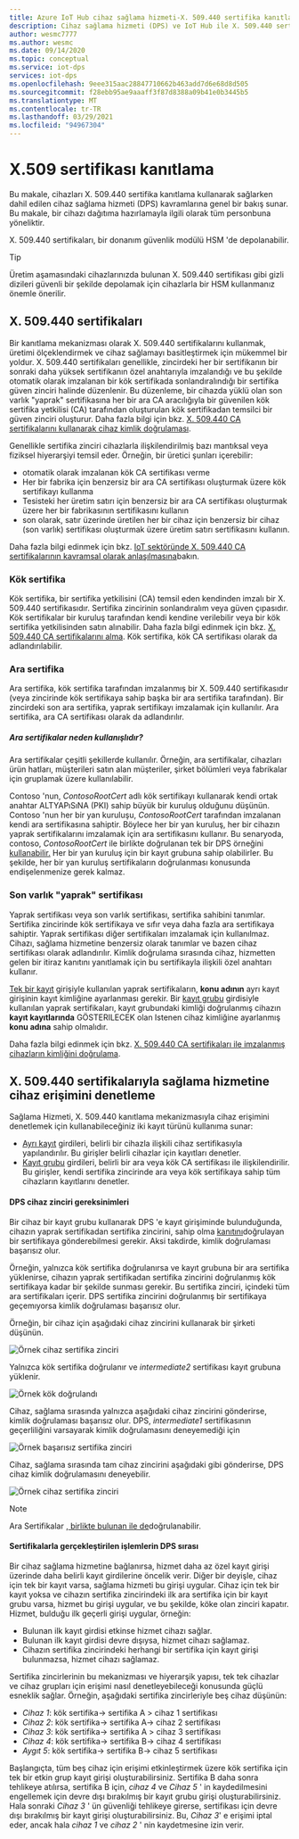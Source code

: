 ```yaml
---
title: Azure IoT Hub cihaz sağlama hizmeti-X. 509.440 sertifika kanıtlama
description: Cihaz sağlama hizmeti (DPS) ve IoT Hub ile X. 509.440 sertifika kanıtlama kullanımı ile ilgili kavramları açıklar
author: wesmc7777
ms.author: wesmc
ms.date: 09/14/2020
ms.topic: conceptual
ms.service: iot-dps
services: iot-dps
ms.openlocfilehash: 9eee315aac28847710662b463add7d6e68d8d505
ms.sourcegitcommit: f28ebb95ae9aaaff3f87d8388a09b41e0b3445b5
ms.translationtype: MT
ms.contentlocale: tr-TR
ms.lasthandoff: 03/29/2021
ms.locfileid: "94967304"
---
```

# <a name="x509-certificate-attestation"></a>X.509 sertifikası kanıtlama

Bu makale, cihazları X. 509.440 sertifika kanıtlama kullanarak sağlarken dahil edilen cihaz sağlama hizmeti (DPS) kavramlarına genel bir bakış sunar. Bu makale, bir cihazı dağıtıma hazırlamayla ilgili olarak tüm personbuna yöneliktir.

X. 509.440 sertifikaları, bir donanım güvenlik modülü HSM 'de depolanabilir.

> [!TIP]
> Üretim aşamasındaki cihazlarınızda bulunan X. 509.440 sertifikası gibi gizli dizileri güvenli bir şekilde depolamak için cihazlarla bir HSM kullanmanız önemle önerilir.


## <a name="x509-certificates"></a>X. 509.440 sertifikaları

Bir kanıtlama mekanizması olarak X. 509.440 sertifikalarını kullanmak, üretimi ölçeklendirmek ve cihaz sağlamayı basitleştirmek için mükemmel bir yoldur. X. 509.440 sertifikaları genellikle, zincirdeki her bir sertifikanın bir sonraki daha yüksek sertifikanın özel anahtarıyla imzalandığı ve bu şekilde otomatik olarak imzalanan bir kök sertifikada sonlandıralındığı bir sertifika güven zinciri halinde düzenlenir. Bu düzenleme, bir cihazda yüklü olan son varlık "yaprak" sertifikasına her bir ara CA aracılığıyla bir güvenilen kök sertifika yetkilisi (CA) tarafından oluşturulan kök sertifikadan temsilci bir güven zinciri oluşturur. Daha fazla bilgi için bkz. [X. 509.440 CA sertifikalarını kullanarak cihaz kimlik doğrulaması](../iot-hub/iot-hub-x509ca-overview.md). 

Genellikle sertifika zinciri cihazlarla ilişkilendirilmiş bazı mantıksal veya fiziksel hiyerarşiyi temsil eder. Örneğin, bir üretici şunları içerebilir:
- otomatik olarak imzalanan kök CA sertifikası verme
- Her bir fabrika için benzersiz bir ara CA sertifikası oluşturmak üzere kök sertifikayı kullanma
- Tesisteki her üretim satırı için benzersiz bir ara CA sertifikası oluşturmak üzere her bir fabrikasının sertifikasını kullanın
- son olarak, satır üzerinde üretilen her bir cihaz için benzersiz bir cihaz (son varlık) sertifikası oluşturmak üzere üretim satırı sertifikasını kullanın. 

Daha fazla bilgi edinmek için bkz. [IoT sektöründe X. 509.440 CA sertifikalarının kavramsal olarak anlaşılmasına](../iot-hub/iot-hub-x509ca-concept.md)bakın. 

### <a name="root-certificate"></a>Kök sertifika

Kök sertifika, bir sertifika yetkilisini (CA) temsil eden kendinden imzalı bir X. 509.440 sertifikasıdır. Sertifika zincirinin sonlandıralım veya güven çıpasıdır. Kök sertifikalar bir kuruluş tarafından kendi kendine verilebilir veya bir kök sertifika yetkilisinden satın alınabilir. Daha fazla bilgi edinmek için bkz. [X. 509.440 CA sertifikalarını alma](../iot-hub/iot-hub-security-x509-get-started.md#get-x509-ca-certificates). Kök sertifika, kök CA sertifikası olarak da adlandırılabilir.

### <a name="intermediate-certificate"></a>Ara sertifika

Ara sertifika, kök sertifika tarafından imzalanmış bir X. 509.440 sertifikasıdır (veya zincirinde kök sertifikaya sahip başka bir ara sertifika tarafından). Bir zincirdeki son ara sertifika, yaprak sertifikayı imzalamak için kullanılır. Ara sertifika, ara CA sertifikası olarak da adlandırılır.

##### <a name="why-are-intermediate-certs-useful"></a>Ara sertifikalar neden kullanışlıdır?
Ara sertifikalar çeşitli şekillerde kullanılır. Örneğin, ara sertifikalar, cihazları ürün hatları, müşterileri satın alan müşteriler, şirket bölümleri veya fabrikalar için gruplamak üzere kullanılabilir. 

Contoso 'nun, *ContosoRootCert* adlı kök sertifikayı kullanarak kendi ortak anahtar ALTYAPıSıNA (PKI) sahip büyük bir kuruluş olduğunu düşünün. Contoso 'nun her bir yan kuruluşu, *ContosoRootCert* tarafından imzalanan kendi ara sertifikasına sahiptir. Böylece her bir yan kuruluş, her bir cihazın yaprak sertifikalarını imzalamak için ara sertifikasını kullanır. Bu senaryoda, contoso, *ContosoRootCert* ile birlikte doğrulanan tek bir DPS örneğini [kullanabilir.](./how-to-verify-certificates.md) Her bir yan kuruluş için bir kayıt grubuna sahip olabilirler. Bu şekilde, her bir yan kuruluş sertifikaların doğrulanması konusunda endişelenmenize gerek kalmaz.


### <a name="end-entity-leaf-certificate"></a>Son varlık "yaprak" sertifikası

Yaprak sertifikası veya son varlık sertifikası, sertifika sahibini tanımlar. Sertifika zincirinde kök sertifikaya ve sıfır veya daha fazla ara sertifikaya sahiptir. Yaprak sertifikası diğer sertifikaları imzalamak için kullanılmaz. Cihazı, sağlama hizmetine benzersiz olarak tanımlar ve bazen cihaz sertifikası olarak adlandırılır. Kimlik doğrulama sırasında cihaz, hizmetten gelen bir itiraz kanıtını yanıtlamak için bu sertifikayla ilişkili özel anahtarı kullanır.

[Tek bir kayıt](./concepts-service.md#individual-enrollment) girişiyle kullanılan yaprak sertifikaların, **konu adının** ayrı kayıt girişinin kayıt kimliğine ayarlanması gerekir. Bir [kayıt grubu](./concepts-service.md#enrollment-group) girdisiyle kullanılan yaprak sertifikaları, kayıt grubundaki kimliği doğrulanmış cihazın **kayıt kayıtlarında** GÖSTERILECEK olan Istenen cihaz kimliğine ayarlanmış **konu adına** sahip olmalıdır.

Daha fazla bilgi edinmek için bkz. [X. 509.440 CA sertifikaları ile imzalanmış cihazların kimliğini doğrulama](../iot-hub/iot-hub-x509ca-overview.md#authenticating-devices-signed-with-x509-ca-certificates).

## <a name="controlling-device-access-to-the-provisioning-service-with-x509-certificates"></a>X. 509.440 sertifikalarıyla sağlama hizmetine cihaz erişimini denetleme

Sağlama Hizmeti, X. 509.440 kanıtlama mekanizmasıyla cihaz erişimini denetlemek için kullanabileceğiniz iki kayıt türünü kullanıma sunar:  

- [Ayrı kayıt](./concepts-service.md#individual-enrollment) girdileri, belirli bir cihazla ilişkili cihaz sertifikasıyla yapılandırılır. Bu girişler belirli cihazlar için kayıtları denetler.
- [Kayıt grubu](./concepts-service.md#enrollment-group) girdileri, belirli bir ara veya kök CA sertifikası ile ilişkilendirilir. Bu girişler, kendi sertifika zincirinde ara veya kök sertifikaya sahip tüm cihazların kayıtlarını denetler. 

#### <a name="dps-device-chain-requirements"></a>DPS cihaz zinciri gereksinimleri

Bir cihaz bir kayıt grubu kullanarak DPS 'e kayıt girişiminde bulunduğunda, cihazın yaprak sertifikadan sertifika zincirini, sahip olma [kanıtını](how-to-verify-certificates.md)doğrulayan bir sertifikaya gönderebilmesi gerekir. Aksi takdirde, kimlik doğrulaması başarısız olur.

Örneğin, yalnızca kök sertifika doğrulanırsa ve kayıt grubuna bir ara sertifika yüklenirse, cihazın yaprak sertifikadan sertifika zincirini doğrulanmış kök sertifikaya kadar bir şekilde sunması gerekir. Bu sertifika zinciri, içindeki tüm ara sertifikaları içerir. DPS sertifika zincirini doğrulanmış bir sertifikaya geçemıyorsa kimlik doğrulaması başarısız olur.

Örneğin, bir cihaz için aşağıdaki cihaz zincirini kullanarak bir şirketi düşünün.

![Örnek cihaz sertifika zinciri](./media/concepts-x509-attestation/example-device-cert-chain.png) 

Yalnızca kök sertifika doğrulanır ve *intermediate2* sertifikası kayıt grubuna yüklenir.

![Örnek kök doğrulandı](./media/concepts-x509-attestation/example-root-verified.png) 

Cihaz, sağlama sırasında yalnızca aşağıdaki cihaz zincirini gönderirse, kimlik doğrulaması başarısız olur. DPS, *intermediate1* sertifikasının geçerliliğini varsayarak kimlik doğrulamasını deneyemediği için

![Örnek başarısız sertifika zinciri](./media/concepts-x509-attestation/example-fail-cert-chain.png) 

Cihaz, sağlama sırasında tam cihaz zincirini aşağıdaki gibi gönderirse, DPS cihaz kimlik doğrulamasını deneyebilir.

![Örnek cihaz sertifika zinciri](./media/concepts-x509-attestation/example-device-cert-chain.png) 




> [!NOTE]
> Ara Sertifikalar [, birlikte bulunan ile de](how-to-verify-certificates.md)doğrulanabilir.


#### <a name="dps-order-of-operations-with-certificates"></a>Sertifikalarla gerçekleştirilen işlemlerin DPS sırası
Bir cihaz sağlama hizmetine bağlanırsa, hizmet daha az özel kayıt girişi üzerinde daha belirli kayıt girdilerine öncelik verir. Diğer bir deyişle, cihaz için tek bir kayıt varsa, sağlama hizmeti bu girişi uygular. Cihaz için tek bir kayıt yoksa ve cihazın sertifika zincirindeki ilk ara sertifika için bir kayıt grubu varsa, hizmet bu girişi uygular, ve bu şekilde, köke olan zinciri kapatır. Hizmet, bulduğu ilk geçerli girişi uygular, örneğin:

- Bulunan ilk kayıt girdisi etkinse hizmet cihazı sağlar.
- Bulunan ilk kayıt girdisi devre dışıysa, hizmet cihazı sağlamaz.  
- Cihazın sertifika zincirindeki herhangi bir sertifika için kayıt girişi bulunmazsa, hizmet cihazı sağlamaz. 

Sertifika zincirlerinin bu mekanizması ve hiyerarşik yapısı, tek tek cihazlar ve cihaz grupları için erişimi nasıl denetleyebileceği konusunda güçlü esneklik sağlar. Örneğin, aşağıdaki sertifika zincirleriyle beş cihaz düşünün: 

- *Cihaz 1*: kök sertifika-> sertifika A > cihaz 1 sertifikası
- *Cihaz 2*: kök sertifika-> sertifika A-> cihaz 2 sertifikası
- *Cihaz 3*: kök sertifika-> sertifika A > cihaz 3 sertifikası
- *Cihaz 4*: kök sertifika-> sertifika B-> cihaz 4 sertifikası
- *Aygıt 5*: kök sertifika-> sertifika B-> cihaz 5 sertifikası

Başlangıçta, tüm beş cihaz için erişimi etkinleştirmek üzere kök sertifika için tek bir etkin grup kayıt girişi oluşturabilirsiniz. Sertifika B daha sonra tehlikeye atılırsa, sertifika B için, *cihaz 4* ve *Cihaz 5* ' in kaydedilmesini engellemek için devre dışı bırakılmış bir kayıt grubu girişi oluşturabilirsiniz. Hala sonraki *Cihaz 3* ' ün güvenliği tehlikeye girerse, sertifikası için devre dışı bırakılmış bir kayıt girişi oluşturabilirsiniz. Bu, *Cihaz 3*' e erişimi iptal eder, ancak hala *cihaz 1* ve *cihaz 2* ' nin kaydetmesine izin verir.